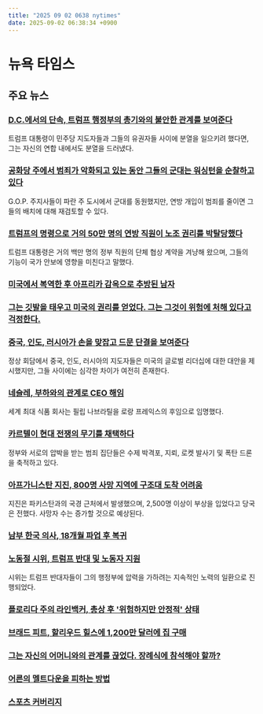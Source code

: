 ```yaml
---
title: "2025 09 02 0638 nytimes"
date: 2025-09-02 06:38:34 +0900
---
```


# 뉴욕 타임스
## 주요 뉴스
### [D.C.에서의 단속, 트럼프 행정부의 총기와의 불안한 관계를 보여준다](https://www.nytimes.com/2025/09/01/us/politics/dc-crime-trump-guns.html)
 트럼프 대통령이 민주당 지도자들과 그들의 유권자들 사이에 분열을 일으키려 했다면, 그는 자신의 연합 내에서도 분열을 드러냈다.
### [공화당 주에서 범죄가 악화되고 있는 동안 그들의 군대는 워싱턴을 순찰하고 있다](https://www.nytimes.com/2025/09/01/us/politics/crime-republican-states.html)
 G.O.P. 주지사들이 파란 주 도시에서 군대를 동원했지만, 연방 개입이 범죄를 줄이면 그들의 배치에 대해 재검토할 수 있다.
### [트럼프의 명령으로 거의 50만 명의 연방 직원이 노조 권리를 박탈당했다](https://www.nytimes.com/2025/09/01/us/politics/trumps-unions-federal-workers.html)
 트럼프 대통령은 거의 백만 명의 정부 직원의 단체 협상 계약을 겨냥해 왔으며, 그들의 기능이 국가 안보에 영향을 미친다고 말했다.
### [미국에서 복역한 후 아프리카 감옥으로 추방된 남자](https://www.nytimes.com/2025/09/01/world/africa/trump-deportations-prison-us-eswatini-africa-jamaica.html)

### [그는 깃발을 태우고 미국의 권리를 얻었다. 그는 그것이 위험에 처해 있다고 걱정한다.](https://www.nytimes.com/2025/09/01/us/politics/flag-burning-trump-johnson-supreme-court.html)

### [중국, 인도, 러시아가 손을 맞잡고 드문 단결을 보여준다](https://www.nytimes.com/2025/09/01/world/asia/china-xi-putin-modi.html)
 정상 회담에서 중국, 인도, 러시아의 지도자들은 미국의 글로벌 리더십에 대한 대안을 제시했지만, 그들 사이에는 심각한 차이가 여전히 존재한다.
### [네슬레, 부하와의 관계로 CEO 해임](https://www.nytimes.com/2025/09/01/business/nestle-laurent-freixe-inappropriate-relationship.html)
 세계 최대 식품 회사는 필립 나브라틸을 로랑 프레익스의 후임으로 임명했다.
### [카르텔이 현대 전쟁의 무기를 채택하다](https://www.nytimes.com/2025/09/01/world/americas/mexico-cartel-weapons.html)
 정부와 서로의 압박을 받는 범죄 집단들은 수제 박격포, 지뢰, 로켓 발사기 및 폭탄 드론을 축적하고 있다.
### [아프가니스탄 지진, 800명 사망 지역에 구조대 도착 어려움](https://www.nytimes.com/2025/09/01/world/asia/afghanistan-earthquake-jalalabad.html)
 지진은 파키스탄과의 국경 근처에서 발생했으며, 2,500명 이상이 부상을 입었다고 당국은 전했다. 사망자 수는 증가할 것으로 예상된다.
### [남부 한국 의사, 18개월 파업 후 복귀](https://www.nytimes.com/2025/09/01/world/asia/south-korea-doctors-strike.html)

### [노동절 시위, 트럼프 반대 및 노동자 지원](https://www.nytimes.com/2025/09/01/us/trump-labor-day-protests.html)
 시위는 트럼프 반대자들이 그의 행정부에 압력을 가하려는 지속적인 노력의 일환으로 진행되었다.
### [플로리다 주의 라인백커, 총상 후 '위험하지만 안정적' 상태](https://www.nytimes.com/athletic/6589348/2025/09/01/florida-state-ethan-pritchard-shooting-condition-critical-stable/)

### [브래드 피트, 할리우드 힐스에 1,200만 달러에 집 구매](https://www.nytimes.com/2025/09/01/realestate/brad-pitt-jake-gyllenhaal-homes.html)

### [그는 자신의 어머니와의 관계를 끊었다. 장례식에 참석해야 할까?](https://www.nytimes.com/2025/08/28/well/mind/ask-therapist-estranged-mother-funeral.html)

### [어른의 멜트다운을 피하는 방법](https://www.nytimes.com/2024/09/13/well/adult-meltdowns-tips.html)

### [스포츠 커버리지](https://www.nytimes.com/athletic/)